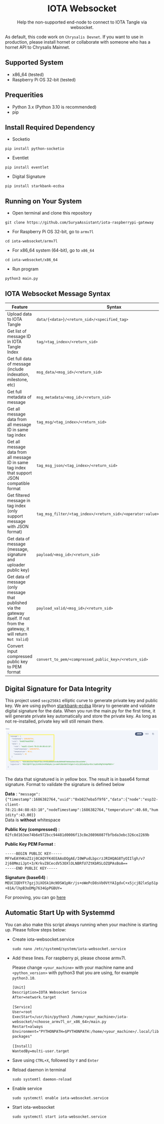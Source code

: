 <!-- Title -->
<span align = "center">

# IOTA Websocket

Help the non-supported end-node to connect to IOTA Tangle via websocket.

</span>
<!-- End of Title -->

<!--
<br>
<span align = "center">
   
![Logo](https://github.com/SuryaAssistant/iota-raspberrypi-gateway/blob/main/new_iota.png)

</span>
<br>
-->


As default, this code work on `Chrysalis Devnet`. If you want to use in production, please install hornet or collaborate with someone who has a hornet API to Chrysalis Mainnet.

## Supported System
- x86_64 (tested)
- Raspberry Pi OS 32-bit (tested)

## Prequerities
- Python 3.x (Python 3.10 is recommended)
- pip

## Install Required Dependency

- Socketio
```
pip install python-socketio
```
- Eventlet
```
pip install eventlet
```

- Digital Signature
```
pip install starkbank-ecdsa
```

## Running on Your System
- Open terminal and clone this repository
```
git clone https://github.com/SuryaAssistant/iota-raspberrypi-gateway
```
- For Raspberry Pi OS 32-bit, go to `armv7l` 
```
cd iota-websocket/armv7l
```
- For x86_64 system (64-bit), go to `x86_64` 
```
cd iota-websocket/x86_64
```
- Run program 
```
python3 main.py
```

## IOTA Websocket Message Syntax
|Feature|Syntax|
|---|---|
| Upload data to IOTA Tangle | `data/{<data>}/<return_sid>/<specified_tag>`|
| Get list of message ID in IOTA Tangle Index | `tag/<tag_index>/<return_sid>` |
| Get full data of message (include indexation, milestone, etc) | `msg_data/<msg_id>/<return_sid>` |
| Get full metadata of message | `msg_metadata/<msg_id>/<return_sid>` |
| Get all message data from all message ID in same tag index | `tag_msg/<tag_index>/<return_sid>` |
| Get all message data from all message ID in same tag index that support JSON compatible format | `tag_msg_json/<tag_index>/<return_sid>` |
| Get filtered message in tag index (only support message with JSON format) | `tag_msg_filter/<tag_index>/<return_sid>/<operator:value>/<key_position>` |
| Get data of message (message, signature and uploader public key) | `payload/<msg_id>/<return_sid>` |
| Get data of message (only message that published via the gateway itself. If not from the gateway, it will return `Not Valid`) | `payload_valid/<msg_id>/<return_sid>` |
| Convert input compressed public key to PEM format | `convert_to_pem/<compressed_public_key>/<return_sid>` |

## Digital Signature for Data Integrity
This project used `secp256k1` elliptic curve to generate private key and public key. We are using python [starkbank-ecdsa](https://github.com/starkbank/ecdsa-python) library to generate and validate digital signature for the data. When you run the main.py for the first time, it will generate private key automatically and store the private key. As long as not re-installed, private key will still remain there.

![Logo](./img/signature.png)

The data that signatured is in yellow box. The result is in base64 format signature.
Format to validate the signature is defined below

**Data** : `"message":{"timestamp":1686382764,"uuid":"0xb827eba5f9f6","data":{"node":"esp32-client-78:21:84:88:63:10","nodeTimestamp":1686382764,"temperature":40.60,"humidity":43.00}}`
<br>
Data is **without** whitespace


**Public Key (compressed)** : `02fc8d163ee74b6e972bcc94481d0006f13c8e20896087fbfbda3ebc326ce2269b`

**Public Key PEM Format** :
```
-----BEGIN PUBLIC KEY-----
MFYwEAYHKoZIzj0CAQYFK4EEAAoDQgAE/I0WPudLbpcrzJRIHQAG8TyOIIlgh/v7
2j68MmziJpt+3/KrkvZ8CecdV53OXlOLNBRfU7ZtKbRSLOZQPAsBoA==
-----END PUBLIC KEY-----
```

**Signature (base64)** : `MEUCIQDYFt7gzj3iXOSk1HcN9SW1pNr/js+oWePcD8sVb0VtYAIgdvC+x5jcjB2leSp51p+81A/lhpB3oDMg7634GpPGBUY=`

For prooving, you can go [here](https://8gwifi.org/ecsignverify.jsp)

## Automatic Start Up with Systemmd
You can also make this script always running when your machine is starting up. Please follow steps below:

- Create iota-websocket.service
  ```
  sudo nano /etc/systemd/system/iota-websocket.service
  ```

- Add these lines. For raspberry pi, please choose armv7l.

  Please change `<your_machine>` with your machine name and `<python_version>` with python3 that you are using, for example `python3.10`.
   ```
   [Unit]
   Description=IOTA Websocket Service
   After=network.target
   
   [Service]
   User=root
   ExecStart=/usr/bin/python3 /home/<your_machine>/iota-websocket/<choose_armv7l_or_x86_64>/main.py
   Restart=always
   Environment="PYTHONPATH=$PYTHONPATH:/home/<your_machine>/.local/lib/<python_version>/site-packages"
   
   [Install]
   WantedBy=multi-user.target
   ```
   
- Save using `CTRL+X`, followed by `Y` and `Enter`
  
- Reload daemon in terminal
  ```
  sudo systemtl daemon-reload
  ```
  
- Enable service
  ```
  sudo systemctl enable iota-websocket.service
  ```
  
- Start iota-websocket
  ```
  sudo systemctl start iota-websocket.service
  ```
  
